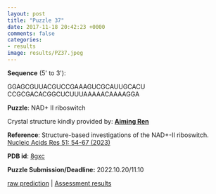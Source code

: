 ```yaml
---
layout: post
title: "Puzzle 37"
date: 2017-11-18 20:42:23 +0000
comments: false
categories: 
- results
image: results/PZ37.jpeg
---
```

**Sequence** (5' to 3'): 

GGAGCGUUACGUCCGAAAGUCGCAUUGCACU
CCGCGACACGGCUCUUUAAAAACAAAAGGA

**Puzzle**:
NAD+ II riboswitch

Crystal structure kindly provided by: [**Aiming Ren**](https://person.zju.edu.cn/renlab)

**Reference**:
Structure-based investigations of the NAD+-II riboswitch.
[Nucleic Acids Res 51: 54-67 (2023)](https://pubmed.ncbi.nlm.nih.gov/36610789/)

**PDB id**: [8gxc](http://www.rcsb.org/pdb/explore/explore.do?structureId=8gxc) 

**Puzzle Submission/Deadline:** 2022.10.20/11.10

[raw prediction](https://github.com/rnapuzzles/rnapuzzles.github.io/tree/master/data/PZ37/pdb)    &#124;   [Assessment results](/table/2000/01/01/PZ37-3d.html)
